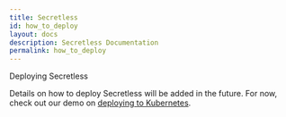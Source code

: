 ```yaml
---
title: Secretless
id: how_to_deploy
layout: docs
description: Secretless Documentation
permalink: how_to_deploy
---
```


<p class="card-heading">Deploying Secretless</p>

Details on how to deploy Secretless will be added in the future. For now, check out
our demo on [deploying to Kubernetes](/deploy_to_kubernetes.html).
